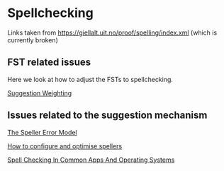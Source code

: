 # Spellchecking

Links taken from https://giellalt.uit.no/proof/spelling/index.xml (which is
currently broken)

## FST related issues

Here we look at how to adjust the FSTs to spellchecking.

[Suggestion Weighting](https://giellalt.uit.no/proof/spelling/SuggestionWeighting.html)

## Issues related to the suggestion mechanism

[The Speller Error Model](https://giellalt.uit.no/proof/TheSpellerErrorModel.html)

[How to configure and optimise spellers](https://giellalt.uit.no/infra/infraremake/HowToConfigureAndOptimiseSpellers.html)

[Spell Checking In Common Apps And Operating Systems](https://giellalt.uit.no/proof/spelling/SpellCheckingInCommonAppsAndSystems.html)
